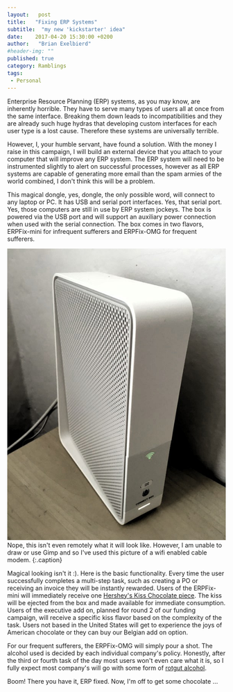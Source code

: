 ```yaml
---
layout:   post
title:   "Fixing ERP Systems"
subtitle:  "my new 'kickstarter' idea"
date:    2017-04-20 15:30:00 +0200
author:   "Brian Exelbierd"
#header-img: ""
published: true
category: Ramblings
tags:
 - Personal
---
```


Enterprise Resource Planning (ERP) systems, as you may know, are inherently horrible.  They have to serve many types of users all at once from the same interface.  Breaking them down leads to incompatibilities and they are already such huge hydras that developing custom interfaces for each user type is a lost cause.  Therefore these systems are universally terrible.

However, I, your humble servant, have found a solution.  With the money I raise in this campaign, I will build an external device that you attach to your computer that will improve any ERP system.  The ERP system will need to be instrumented slightly to alert on successful processes, however as all ERP systems are capable of generating more email than the spam armies of the world combined, I don't think this will be a problem.

This magical dongle, yes, dongle, the only possible word, will connect to any laptop or PC.  It has USB and serial port interfaces.  Yes, that serial port.  Yes, those computers are still in use by ERP system jockeys.  The box is powered via the USB port and will support an auxiliary power connection when used with the serial connection.  The box comes in two flavors, ERPFix-mini for infrequent sufferers and ERPFix-OMG for frequent sufferers.

![No, it isn't a cheese grater.](/img/2016/newhotness/modem.jpg) Nope, this isn't even remotely what it will look like.  However, I am unable to draw or use Gimp and so I've used this picture of a wifi enabled cable modem.
{:.caption}

Magical looking isn't it :).  Here is the basic functionality.  Every time the user successfully completes a multi-step task, such as creating a PO or receiving an invoice they will be instantly rewarded.  Users of the ERPFix-mini will immediately receive one [Hershey's Kiss Chocolate piece](https://en.wikipedia.org/wiki/Hershey%27s_Kisses).  The kiss will be ejected from the box and made available for immediate consumption.  Users of the executive add on, planned for round 2 of our funding campaign, will receive a specific kiss flavor based on the complexity of the task.  Users not based in the United States will get to experience the joys of American chocolate or they can buy our Belgian add on option.

For our frequent sufferers, the ERPFix-OMG will simply pour a shot.  The alcohol used is decided by each individual company's policy.  Honestly, after the third or fourth task of the day most users won't even care what it is, so I fully expect most company's will go with some form of [rotgut alcohol](https://en.wikipedia.org/wiki/Fusel_alcohol).

Boom!  There you have it, ERP fixed.  Now, I'm off to get some chocolate ...
